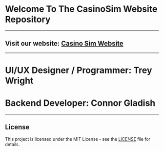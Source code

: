 # Welcome To The CasinoSim Website Repository

---

## **Visit our website: [Casino Sim Website](https://treywright03.github.io/CasinoSim/)**

---

 # UI/UX Designer / Programmer: Trey Wright

 # Backend Developer: Connor Gladish

 ---

## License

This project is licensed under the MIT License - see the [LICENSE](LICENSE) file for details.
